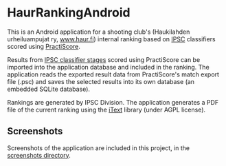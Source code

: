 # HaurRankingAndroid 

This is an Android application for a shooting club's (Haukilahden urheiluampujat ry, www.haur.fi) internal ranking based on [IPSC](http://www.ipsc.org/) classifiers scored using [PractiScore](https://practiscore.com/).

Results from [IPSC classifier stages](http://www.ipsc.org/classification/icsStages.php) scored using PractiScore can be imported into the application database and included in the ranking. The application reads the exported result data from PractiScore's match export file (.psc) and saves the selected results into its own database (an embedded SQLite database). 

Rankings are generated by IPSC Division. The application generates a PDF file of the current ranking using the [iText](https://itextpdf.com/en) library (under AGPL license).

## Screenshots 

Screenshots of the application are included in this project, in the [screenshots directory](https://github.com/jarnovirta/HaurRankingAndroid/tree/master/screenshots).
